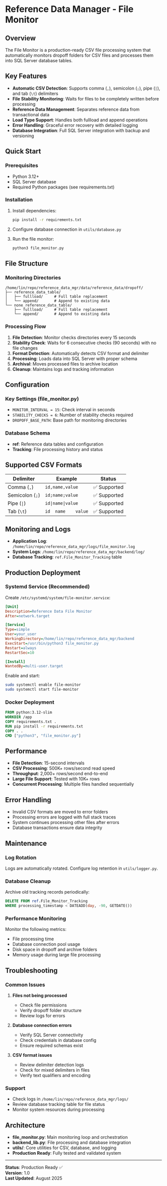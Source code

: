 # Reference Data Manager - File Monitor

## Overview

The File Monitor is a production-ready CSV file processing system that automatically monitors dropoff folders for CSV files and processes them into SQL Server database tables.

## Key Features

- **Automatic CSV Detection**: Supports comma (`,`), semicolon (`;`), pipe (`|`), and tab (`\t`) delimiters
- **File Stability Monitoring**: Waits for files to be completely written before processing
- **Reference Data Management**: Separates reference data from transactional data
- **Load Type Support**: Handles both fullload and append operations
- **Error Handling**: Graceful error recovery with detailed logging
- **Database Integration**: Full SQL Server integration with backup and versioning

## Quick Start

### Prerequisites
- Python 3.12+
- SQL Server database
- Required Python packages (see requirements.txt)

### Installation
1. Install dependencies:
   ```bash
   pip install -r requirements.txt
   ```

2. Configure database connection in `utils/database.py`

3. Run the file monitor:
   ```bash
   python3 file_monitor.py
   ```

## File Structure

### Monitoring Directories
```
/home/lin/repo/reference_data_mgr/data/reference_data/dropoff/
├── reference_data_table/
│   ├── fullload/     # Full table replacement
│   └── append/       # Append to existing data
└── none_reference_data_table/
    ├── fullload/     # Full table replacement  
    └── append/       # Append to existing data
```

### Processing Flow
1. **File Detection**: Monitor checks directories every 15 seconds
2. **Stability Check**: Waits for 6 consecutive checks (90 seconds) with no file changes
3. **Format Detection**: Automatically detects CSV format and delimiter
4. **Processing**: Loads data into SQL Server with proper schema
5. **Archival**: Moves processed files to archive location
6. **Cleanup**: Maintains logs and tracking information

## Configuration

### Key Settings (file_monitor.py)
- `MONITOR_INTERVAL = 15`: Check interval in seconds
- `STABILITY_CHECKS = 6`: Number of stability checks required
- `DROPOFF_BASE_PATH`: Base path for monitoring directories

### Database Schema
- **ref**: Reference data tables and configuration
- **Tracking**: File processing history and status

## Supported CSV Formats

| Delimiter | Example | Status |
|-----------|---------|---------|
| Comma (`,`) | `id,name,value` | ✅ Supported |
| Semicolon (`;`) | `id;name;value` | ✅ Supported |  
| Pipe (`\|`) | `id\|name\|value` | ✅ Supported |
| Tab (`\t`) | `id	name	value` | ✅ Supported |

## Monitoring and Logs

- **Application Log**: `/home/lin/repo/reference_data_mgr/logs/file_monitor.log`
- **System Logs**: `/home/lin/repo/reference_data_mgr/backend/log/`
- **Database Tracking**: `ref.File_Monitor_Tracking` table

## Production Deployment

### Systemd Service (Recommended)
Create `/etc/systemd/system/file-monitor.service`:
```ini
[Unit]
Description=Reference Data File Monitor
After=network.target

[Service]
Type=simple
User=your_user
WorkingDirectory=/home/lin/repo/reference_data_mgr/backend
ExecStart=/usr/bin/python3 file_monitor.py
Restart=always
RestartSec=10

[Install]
WantedBy=multi-user.target
```

Enable and start:
```bash
sudo systemctl enable file-monitor
sudo systemctl start file-monitor
```

### Docker Deployment
```dockerfile
FROM python:3.12-slim
WORKDIR /app
COPY requirements.txt .
RUN pip install -r requirements.txt
COPY . .
CMD ["python3", "file_monitor.py"]
```

## Performance

- **File Detection**: 15-second intervals
- **CSV Processing**: 500K+ rows/second read speed  
- **Throughput**: 2,000+ rows/second end-to-end
- **Large File Support**: Tested with 10K+ rows
- **Concurrent Processing**: Multiple files handled sequentially

## Error Handling

- Invalid CSV formats are moved to error folders
- Processing errors are logged with full stack traces
- System continues processing other files after errors
- Database transactions ensure data integrity

## Maintenance

### Log Rotation
Logs are automatically rotated. Configure log retention in `utils/logger.py`.

### Database Cleanup
Archive old tracking records periodically:
```sql
DELETE FROM ref.File_Monitor_Tracking 
WHERE processing_timestamp < DATEADD(day, -90, GETDATE())
```

### Performance Monitoring
Monitor the following metrics:
- File processing time
- Database connection pool usage
- Disk space in dropoff and archive folders
- Memory usage during large file processing

## Troubleshooting

### Common Issues

1. **Files not being processed**
   - Check file permissions
   - Verify dropoff folder structure
   - Review logs for errors

2. **Database connection errors**
   - Verify SQL Server connectivity
   - Check credentials in database config
   - Ensure required schemas exist

3. **CSV format issues**
   - Review delimiter detection logs
   - Check for mixed delimiters in files
   - Verify text qualifiers and encoding

### Support
- Check logs in `/home/lin/repo/reference_data_mgr/logs/`
- Review database tracking table for file status
- Monitor system resources during processing

## Architecture

- **file_monitor.py**: Main monitoring loop and orchestration
- **backend_lib.py**: File processing and database integration  
- **utils/**: Core utilities for CSV, database, and logging
- **Production Ready**: Fully tested and validated system

---

**Status**: Production Ready ✅  
**Version**: 1.0  
**Last Updated**: August 2025